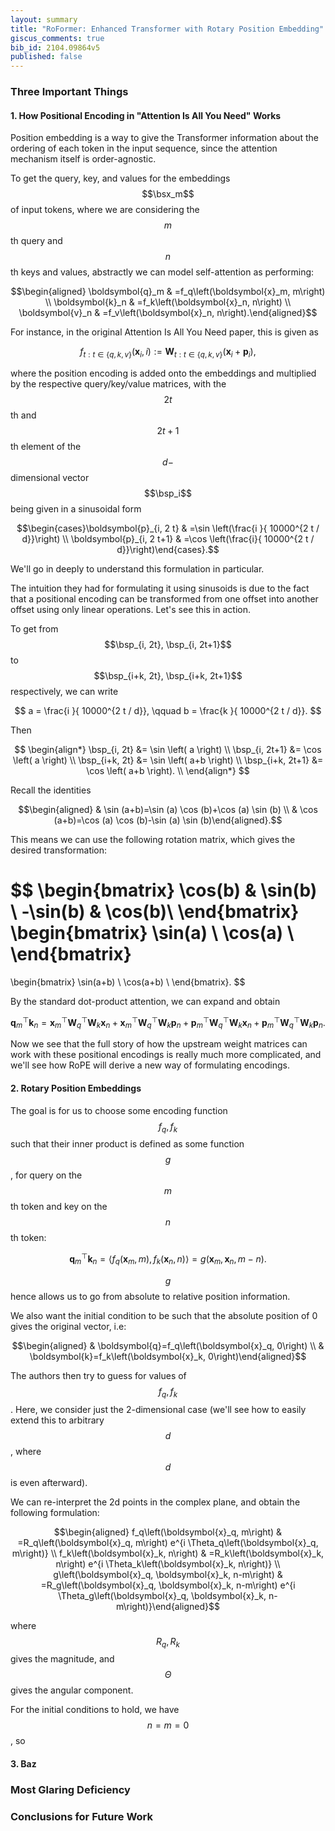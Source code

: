 ```yaml
---
layout: summary
title: "RoFormer: Enhanced Transformer with Rotary Position Embedding"
giscus_comments: true
bib_id: 2104.09864v5
published: false
---
```


### Three Important Things

#### 1. How Positional Encoding in "Attention Is All You Need" Works

Position embedding is a way to give the Transformer information about
the ordering of each token in the input sequence, since the attention
mechanism itself is order-agnostic.

To get the query, key, and values for the embeddings $$\bsx_m$$ of input tokens,
where we are considering the $$m$$th query and $$n$$th keys and values,
abstractly we can model self-attention as performing:

$$\begin{aligned} \boldsymbol{q}_m & =f_q\left(\boldsymbol{x}_m, m\right) \\ \boldsymbol{k}_n & =f_k\left(\boldsymbol{x}_n, n\right) \\ \boldsymbol{v}_n & =f_v\left(\boldsymbol{x}_n, n\right).\end{aligned}$$

For instance, in the original Attention Is All You Need paper,
this is given as

$$f_{t: t \in\{q, k, v\}}\left(\boldsymbol{x}_i, i\right):=\boldsymbol{W}_{t: t \in\{q, k, v\}}\left(\boldsymbol{x}_i+\boldsymbol{p}_i\right),$$

where the position encoding is added onto the embeddings and multiplied by the respective query/key/value matrices, with
the $$2t$$th and $$2t+1$$th element of the $$d-$$dimensional vector
$$\bsp_i$$ being given in a sinusoidal form

$$\begin{cases}\boldsymbol{p}_{i, 2 t} & =\sin \left(\frac{i }{ 10000^{2 t / d}}\right) \\ \boldsymbol{p}_{i, 2 t+1} & =\cos \left(\frac{i}{ 10000^{2 t / d}}\right)\end{cases}.$$

We'll go in deeply to understand this formulation in particular.

The intuition they had for formulating it using sinusoids is due to the fact that
a positional encoding can be transformed from one offset into another offset
using only linear operations. Let's see this in action.

To get from $$\bsp_{i, 2t}, \bsp_{i, 2t+1}$$ to $$\bsp_{i+k, 2t},
\bsp_{i+k, 2t+1}$$ respectively, we can write

$$
a = \frac{i }{ 10000^{2 t / d}}, \qquad
b = \frac{k }{ 10000^{2 t / d}}.
$$

Then

$$
\begin{align*}
    \bsp_{i, 2t} &= \sin \left( a \right) \\
    \bsp_{i, 2t+1} &= \cos \left( a \right) \\
    \bsp_{i+k, 2t} &= \sin \left( a+b \right) \\
    \bsp_{i+k, 2t+1} &= \cos \left( a+b \right). \\
\end{align*}
$$

Recall the identities

$$\begin{aligned} & \sin (a+b)=\sin (a) \cos (b)+\cos (a) \sin (b) \\ & \cos (a+b)=\cos (a) \cos (b)-\sin (a) \sin (b)\end{aligned}.$$

This means we can use the following rotation matrix, which gives the desired
transformation:

$$
\begin{bmatrix}
    \cos(b) & \sin(b) \\
    -\sin(b) & \cos(b)\\
\end{bmatrix}
\begin{bmatrix}
    \sin(a) \\
    \cos(a) \\
\end{bmatrix}
 =
\begin{bmatrix}
    \sin(a+b) \\
    \cos(a+b) \\
\end{bmatrix}.
$$

By the standard dot-product attention, we can expand and obtain

$$\boldsymbol{q}_m^{\top} \boldsymbol{k}_n=\boldsymbol{x}_m^{\top} \boldsymbol{W}_q^{\top} \boldsymbol{W}_k \boldsymbol{x}_n+\boldsymbol{x}_m^{\top} \boldsymbol{W}_q^{\top} \boldsymbol{W}_k \boldsymbol{p}_n+\boldsymbol{p}_m^{\top} \boldsymbol{W}_q^{\top} \boldsymbol{W}_k \boldsymbol{x}_n+\boldsymbol{p}_m^{\top} \boldsymbol{W}_q^{\top} \boldsymbol{W}_k \boldsymbol{p}_n.$$

Now we see that the full story of how the upstream weight matrices can work with
these positional encodings is really much more complicated,
and we'll see how RoPE will derive a new way of formulating encodings.

#### 2. Rotary Position Embeddings

The goal is for us to choose some encoding function $$f_q, f_k$$
such that their inner product is defined as some function $$g$$,
for query on the $$m$$th token and key on the $$n$$th token:

$$
\boldsymbol{q}_m^{\top} \boldsymbol{k}_n =
\left\langle f_q\left(\boldsymbol{x}_m, m\right), f_k\left(\boldsymbol{x}_n, n\right)\right\rangle=g\left(\boldsymbol{x}_m, \boldsymbol{x}_n, m-n\right).
$$

$$g$$ hence allows us to go from absolute to relative position information.

We also want the initial condition to be such that the absolute position
of 0 gives the original vector, i.e:

$$\begin{aligned} & \boldsymbol{q}=f_q\left(\boldsymbol{x}_q, 0\right) \\ & \boldsymbol{k}=f_k\left(\boldsymbol{x}_k, 0\right)\end{aligned}$$

The authors then try to guess for values of $$f_q, f_k$$. Here, we consider
just the 2-dimensional case (we'll see how to easily extend this to arbitrary
$$d$$, where $$d$$ is even afterward).

We can re-interpret the 2d points in the complex plane, and obtain
the following formulation:

$$\begin{aligned} f_q\left(\boldsymbol{x}_q, m\right) & =R_q\left(\boldsymbol{x}_q, m\right) e^{i \Theta_q\left(\boldsymbol{x}_q, m\right)} \\ f_k\left(\boldsymbol{x}_k, n\right) & =R_k\left(\boldsymbol{x}_k, n\right) e^{i \Theta_k\left(\boldsymbol{x}_k, n\right)} \\ g\left(\boldsymbol{x}_q, \boldsymbol{x}_k, n-m\right) & =R_g\left(\boldsymbol{x}_q, \boldsymbol{x}_k, n-m\right) e^{i \Theta_g\left(\boldsymbol{x}_q, \boldsymbol{x}_k, n-m\right)}\end{aligned}$$

where $$R_q, R_k$$ gives the magnitude, and $$\Theta$$ gives the angular component.

For the initial conditions to hold, we have $$n=m=0$$, so

#### 3. Baz

### Most Glaring Deficiency

### Conclusions for Future Work
